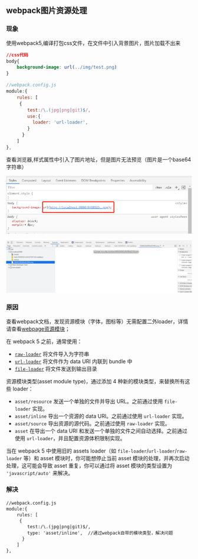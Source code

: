 ## webpack图片资源处理

### 现象

使用webpack5,编译打包css文件，在文件中引入背景图片，图片加载不出来

```css
//css代码
body{
	background-image: url(../img/test.png)
}
```

```js
//webpack.config.js
module:{
    rules: [
     {
        test:/\.(jpg|png|git)$/,
        use:{
          loader: 'url-loader',
        }
      }
    ]
},
```

查看浏览器,样式属性中引入了图片地址，但是图片无法预览（图片是一个base64字符串）

![webpack5图片处理1](../img/webpack5-1.png)

![webpack5图片处理2](../img/webpack5-2.png)

### 原因

查看webpack文档，发现资源模块（字体，图标等）无需配置二外loader，详情请查看[webpage资源模块](https://webpack.docschina.org/guides/asset-modules/)；

在 webpack 5 之前，通常使用：

- [`raw-loader`](https://v4.webpack.js.org/loaders/raw-loader/) 将文件导入为字符串
- [`url-loader`](https://v4.webpack.js.org/loaders/url-loader/) 将文件作为 data URI 内联到 bundle 中
- [`file-loader`](https://v4.webpack.js.org/loaders/file-loader/) 将文件发送到输出目录

资源模块类型(asset module type)，通过添加 4 种新的模块类型，来替换所有这些 loader：

- `asset/resource` 发送一个单独的文件并导出 URL。之前通过使用 `file-loader` 实现。
- `asset/inline` 导出一个资源的 data URI。之前通过使用 `url-loader` 实现。
- `asset/source` 导出资源的源代码。之前通过使用 `raw-loader` 实现。
- `asset` 在导出一个 data URI 和发送一个单独的文件之间自动选择。之前通过使用 `url-loader`，并且配置资源体积限制实现。

当在 webpack 5 中使用旧的 assets loader（如 `file-loader`/`url-loader`/`raw-loader` 等）和 asset 模块时，你可能想停止当前 asset 模块的处理，并再次启动处理，这可能会导致 asset 重复，你可以通过将 asset 模块的类型设置为 `'javascript/auto'` 来解决。

### 解决

```
//webpack.config.js
module:{
    rules: [
     {
        test:/\.(jpg|png|git)$/,
        type: 'asset/inline',  //通过webpack自带的模块类型，解决问题
      }
    ]
},
```

